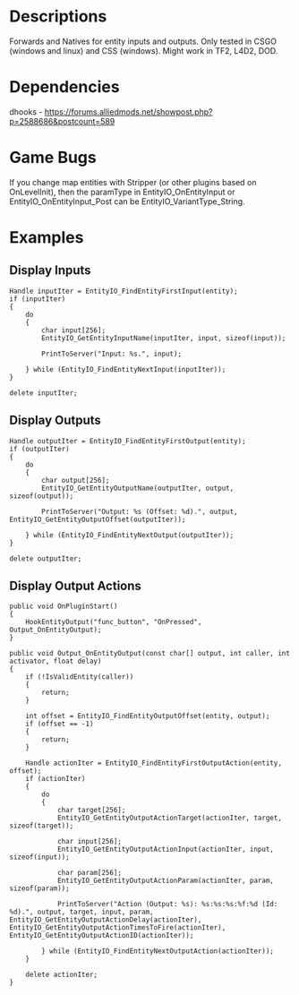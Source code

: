 # Descriptions
Forwards and Natives for entity inputs and outputs. Only tested in CSGO (windows and linux) and CSS (windows). Might work in TF2, L4D2, DOD.

# Dependencies
dhooks - https://forums.alliedmods.net/showpost.php?p=2588686&postcount=589

# Game Bugs
If you change map entities with Stripper (or other plugins based on OnLevelInit), then the paramType in EntityIO_OnEntityInput or EntityIO_OnEntityInput_Post can be EntityIO_VariantType_String.

# Examples
## Display Inputs
```sourcepawn
Handle inputIter = EntityIO_FindEntityFirstInput(entity);
if (inputIter)
{
	do
	{
		char input[256];
		EntityIO_GetEntityInputName(inputIter, input, sizeof(input));
		
		PrintToServer("Input: %s.", input);
		
	} while (EntityIO_FindEntityNextInput(inputIter));
}

delete inputIter;
```

## Display Outputs
```sourcepawn
Handle outputIter = EntityIO_FindEntityFirstOutput(entity);
if (outputIter)
{
	do
	{
		char output[256];
		EntityIO_GetEntityOutputName(outputIter, output, sizeof(output));
		
		PrintToServer("Output: %s (Offset: %d).", output, EntityIO_GetEntityOutputOffset(outputIter));
		
	} while (EntityIO_FindEntityNextOutput(outputIter));
}

delete outputIter;
```

## Display Output Actions
```sourcepawn
public void OnPluginStart()
{
	HookEntityOutput("func_button", "OnPressed", Output_OnEntityOutput);
}

public void Output_OnEntityOutput(const char[] output, int caller, int activator, float delay)
{
	if (!IsValidEntity(caller))
	{
		return;
	}
	
	int offset = EntityIO_FindEntityOutputOffset(entity, output);
	if (offset == -1)
	{
		return;
	}
	
	Handle actionIter = EntityIO_FindEntityFirstOutputAction(entity, offset);
	if (actionIter)
	{
		do
		{
			char target[256];
			EntityIO_GetEntityOutputActionTarget(actionIter, target, sizeof(target));
			
			char input[256];
			EntityIO_GetEntityOutputActionInput(actionIter, input, sizeof(input));
			
			char param[256];
			EntityIO_GetEntityOutputActionParam(actionIter, param, sizeof(param));
			
			PrintToServer("Action (Output: %s): %s:%s:%s:%f:%d (Id: %d).", output, target, input, param, EntityIO_GetEntityOutputActionDelay(actionIter), EntityIO_GetEntityOutputActionTimesToFire(actionIter), EntityIO_GetEntityOutputActionID(actionIter));
			
		} while (EntityIO_FindEntityNextOutputAction(actionIter));
	}
	
	delete actionIter;
}
```
